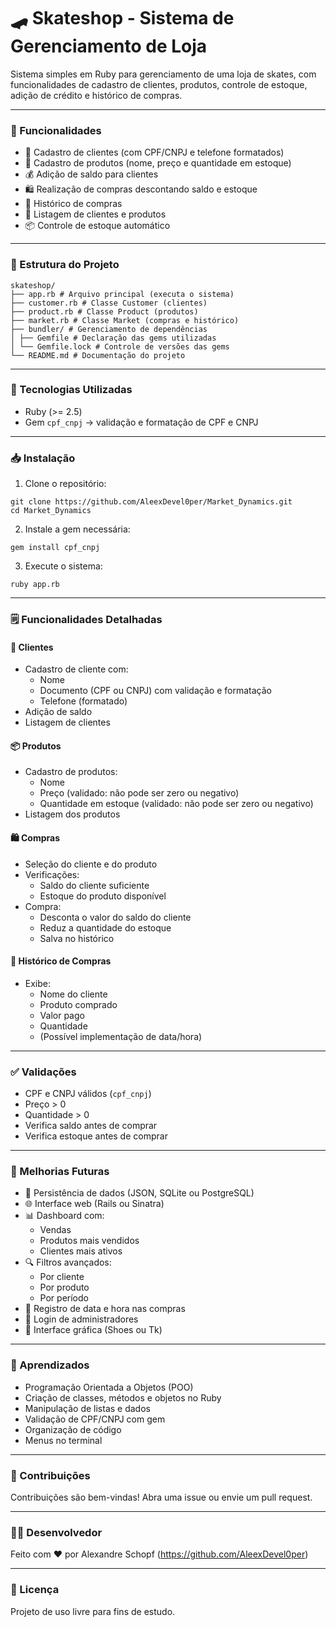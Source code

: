 # 🛹 Skateshop - Sistema de Gerenciamento de Loja

Sistema simples em Ruby para gerenciamento de uma loja de skates, com funcionalidades de cadastro de clientes, produtos, controle de estoque, adição de crédito e histórico de compras.

---

### 🚀 Funcionalidades

- 📇 Cadastro de clientes (com CPF/CNPJ e telefone formatados)
- 🛒 Cadastro de produtos (nome, preço e quantidade em estoque)
- 💰 Adição de saldo para clientes
- 🛍️ Realização de compras descontando saldo e estoque
- 📜 Histórico de compras
- 🔎 Listagem de clientes e produtos
- 📦 Controle de estoque automático

---

### 📂 Estrutura do Projeto
```
skateshop/
├── app.rb # Arquivo principal (executa o sistema)
├── customer.rb # Classe Customer (clientes)
├── product.rb # Classe Product (produtos)
├── market.rb # Classe Market (compras e histórico)
├── bundler/ # Gerenciamento de dependências
│ ├── Gemfile # Declaração das gems utilizadas
│ └── Gemfile.lock # Controle de versões das gems
└── README.md # Documentação do projeto
```
---

### 🔧 Tecnologias Utilizadas

- Ruby (>= 2.5)
- Gem `cpf_cnpj` → validação e formatação de CPF e CNPJ

---

### 📥 Instalação

1. Clone o repositório:
```
git clone https://github.com/AleexDevel0per/Market_Dynamics.git
cd Market_Dynamics
```
2. Instale a gem necessária:
```
gem install cpf_cnpj
```
3. Execute o sistema:
```
ruby app.rb
```

---

### 🗒️ Funcionalidades Detalhadas

#### 👥 Clientes
- Cadastro de cliente com:
  - Nome
  - Documento (CPF ou CNPJ) com validação e formatação
  - Telefone (formatado)
- Adição de saldo
- Listagem de clientes

#### 📦 Produtos
- Cadastro de produtos:
  - Nome
  - Preço (validado: não pode ser zero ou negativo)
  - Quantidade em estoque (validado: não pode ser zero ou negativo)
- Listagem dos produtos

#### 🛍️ Compras
- Seleção do cliente e do produto
- Verificações:
  - Saldo do cliente suficiente
  - Estoque do produto disponível
- Compra:
  - Desconta o valor do saldo do cliente
  - Reduz a quantidade do estoque
  - Salva no histórico

#### 📜 Histórico de Compras
- Exibe:
  - Nome do cliente
  - Produto comprado
  - Valor pago
  - Quantidade
  - (Possível implementação de data/hora)

---

### ✅ Validações

- CPF e CNPJ válidos (`cpf_cnpj`)
- Preço > 0
- Quantidade > 0
- Verifica saldo antes de comprar
- Verifica estoque antes de comprar

---

### 🔮 Melhorias Futuras

- 💾 Persistência de dados (JSON, SQLite ou PostgreSQL)
- 🌐 Interface web (Rails ou Sinatra)
- 📊 Dashboard com:
  - Vendas
  - Produtos mais vendidos
  - Clientes mais ativos
- 🔍 Filtros avançados:
  - Por cliente
  - Por produto
  - Por período
- 📅 Registro de data e hora nas compras
- 🔑 Login de administradores
- 🎨 Interface gráfica (Shoes ou Tk)

---

### 🧠 Aprendizados

- Programação Orientada a Objetos (POO)
- Criação de classes, métodos e objetos no Ruby
- Manipulação de listas e dados
- Validação de CPF/CNPJ com gem
- Organização de código
- Menus no terminal

---

### 🤝 Contribuições

Contribuições são bem-vindas! Abra uma issue ou envie um pull request.

---

### 🧑‍💻 Desenvolvedor

Feito com ❤️ por Alexandre Schopf (https://github.com/AleexDevel0per)

---

### 📄 Licença

Projeto de uso livre para fins de estudo.